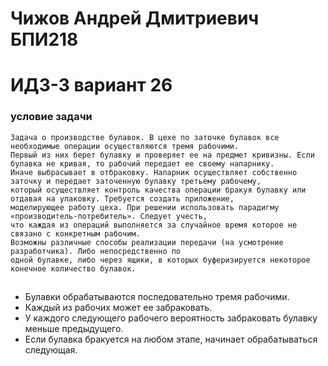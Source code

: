 # Чижов Андрей Дмитриевич БПИ218
# ИДЗ-3 вариант 26
### условие задачи
```text
Задача о производстве булавок. В цехе по заточке булавок все необходимые операции осуществляются тремя рабочими.
Первый из них берет булавку и проверяет ее на предмет кривизны. Если булавка не кривая, то рабочий передает ее своему напарнику.
Иначе выбрасывает в отбраковку. Напарник осуществляет собственно заточку и передает заточенную булавку третьему рабочему,
который осуществляет контроль качества операции бракуя булавку или отдавая на упаковку. Требуется создать приложение,
моделирующее работу цеха. При решении использовать парадигму «производитель-потребитель». Следует учесть, 
что каждая из операций выполняется за случайное время которое не связано с конкретным рабочим. 
Возможны различные способы реализации передачи (на усмотрение разработчика). Либо непосредственно по
одной булавке, либо через ящики, в которых буферизируется некоторое конечное количество булавок.
```
##
* Булавки обрабатываются последовательно тремя рабочими.
* Каждый из рабочих может ее забраковать. 
* У каждого следующего рабочего вероятность забраковать булавку меньше предыдущего.
* Если булавка бракуется на любом этапе, начинает обрабатываться следующая.
##
